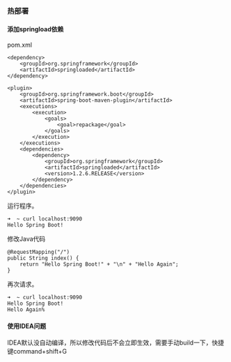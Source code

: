 ### 热部署
#### 添加springload依赖
pom.xml
```
<dependency>
    <groupId>org.springframework</groupId>
    <artifactId>springloaded</artifactId>
</dependency>

<plugin>
    <groupId>org.springframework.boot</groupId>
    <artifactId>spring-boot-maven-plugin</artifactId>
    <executions>
        <execution>
            <goals>
                <goal>repackage</goal>
            </goals>
        </execution>
    </executions>
    <dependencies>
        <dependency>
            <groupId>org.springframework</groupId>
            <artifactId>springloaded</artifactId>
            <version>1.2.6.RELEASE</version>
        </dependency>
    </dependencies>
</plugin>
```

运行程序。

```
➜  ~ curl localhost:9090
Hello Spring Boot!
```

修改Java代码
```
@RequestMapping("/")
public String index() {
    return "Hello Spring Boot!" + "\n" + "Hello Again";
}
```
再次请求。
```
➜  ~ curl localhost:9090
Hello Spring Boot!
Hello Again%
```


#### 使用IDEA问题
IDEA默认没自动编译，所以修改代码后不会立即生效，需要手动build一下，快捷键command+shift+G
